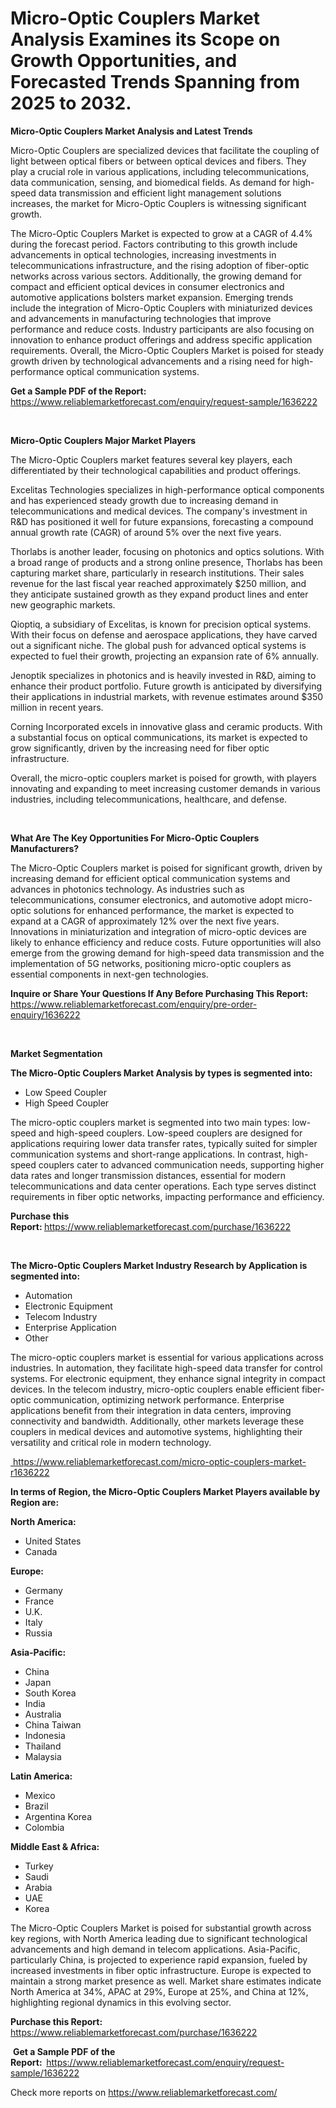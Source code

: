 <p><h1>Micro-Optic Couplers Market Analysis Examines its Scope on Growth Opportunities, and Forecasted Trends Spanning from 2025 to 2032.</h1></p><p><strong>Micro-Optic Couplers Market Analysis and Latest Trends</strong></p>
<p><p>Micro-Optic Couplers are specialized devices that facilitate the coupling of light between optical fibers or between optical devices and fibers. They play a crucial role in various applications, including telecommunications, data communication, sensing, and biomedical fields. As demand for high-speed data transmission and efficient light management solutions increases, the market for Micro-Optic Couplers is witnessing significant growth.</p><p>The Micro-Optic Couplers Market is expected to grow at a CAGR of 4.4% during the forecast period. Factors contributing to this growth include advancements in optical technologies, increasing investments in telecommunications infrastructure, and the rising adoption of fiber-optic networks across various sectors. Additionally, the growing demand for compact and efficient optical devices in consumer electronics and automotive applications bolsters market expansion. Emerging trends include the integration of Micro-Optic Couplers with miniaturized devices and advancements in manufacturing technologies that improve performance and reduce costs. Industry participants are also focusing on innovation to enhance product offerings and address specific application requirements. Overall, the Micro-Optic Couplers Market is poised for steady growth driven by technological advancements and a rising need for high-performance optical communication systems.</p></p>
<p><strong>Get a Sample PDF of the Report:&nbsp;</strong> <a href="https://www.reliablemarketforecast.com/enquiry/request-sample/1636222?utm_campaign=3386&utm_medium=2&utm_source=Github&utm_content=ia&utm_term=23032025&utm_id=micro-optic-couplers">https://www.reliablemarketforecast.com/enquiry/request-sample/1636222</a></p>
<p>&nbsp;</p>
<p><strong>Micro-Optic Couplers Major Market Players</strong></p>
<p><p>The Micro-Optic Couplers market features several key players, each differentiated by their technological capabilities and product offerings. </p><p>Excelitas Technologies specializes in high-performance optical components and has experienced steady growth due to increasing demand in telecommunications and medical devices. The company's investment in R&D has positioned it well for future expansions, forecasting a compound annual growth rate (CAGR) of around 5% over the next five years.</p><p>Thorlabs is another leader, focusing on photonics and optics solutions. With a broad range of products and a strong online presence, Thorlabs has been capturing market share, particularly in research institutions. Their sales revenue for the last fiscal year reached approximately $250 million, and they anticipate sustained growth as they expand product lines and enter new geographic markets.</p><p>Qioptiq, a subsidiary of Excelitas, is known for precision optical systems. With their focus on defense and aerospace applications, they have carved out a significant niche. The global push for advanced optical systems is expected to fuel their growth, projecting an expansion rate of 6% annually.</p><p>Jenoptik specializes in photonics and is heavily invested in R&D, aiming to enhance their product portfolio. Future growth is anticipated by diversifying their applications in industrial markets, with revenue estimates around $350 million in recent years.</p><p>Corning Incorporated excels in innovative glass and ceramic products. With a substantial focus on optical communications, its market is expected to grow significantly, driven by the increasing need for fiber optic infrastructure.</p><p>Overall, the micro-optic couplers market is poised for growth, with players innovating and expanding to meet increasing customer demands in various industries, including telecommunications, healthcare, and defense.</p></p>
<p>&nbsp;</p>
<p><strong>What Are The Key Opportunities For Micro-Optic Couplers Manufacturers?</strong></p>
<p><p>The Micro-Optic Couplers market is poised for significant growth, driven by increasing demand for efficient optical communication systems and advances in photonics technology. As industries such as telecommunications, consumer electronics, and automotive adopt micro-optic solutions for enhanced performance, the market is expected to expand at a CAGR of approximately 12% over the next five years. Innovations in miniaturization and integration of micro-optic devices are likely to enhance efficiency and reduce costs. Future opportunities will also emerge from the growing demand for high-speed data transmission and the implementation of 5G networks, positioning micro-optic couplers as essential components in next-gen technologies.</p></p>
<p><strong>Inquire or Share Your Questions If Any Before Purchasing This Report:</strong> <a href="https://www.reliablemarketforecast.com/enquiry/pre-order-enquiry/1636222?utm_campaign=3386&utm_medium=2&utm_source=Github&utm_content=ia&utm_term=23032025&utm_id=micro-optic-couplers">https://www.reliablemarketforecast.com/enquiry/pre-order-enquiry/1636222</a></p>
<p>&nbsp;</p>
<p><strong>Market Segmentation</strong></p>
<p><strong>The Micro-Optic Couplers Market Analysis by types is segmented into:</strong></p>
<p><ul><li>Low Speed Coupler</li><li>High Speed Coupler</li></ul></p>
<p><p>The micro-optic couplers market is segmented into two main types: low-speed and high-speed couplers. Low-speed couplers are designed for applications requiring lower data transfer rates, typically suited for simpler communication systems and short-range applications. In contrast, high-speed couplers cater to advanced communication needs, supporting higher data rates and longer transmission distances, essential for modern telecommunications and data center operations. Each type serves distinct requirements in fiber optic networks, impacting performance and efficiency.</p></p>
<p><strong>Purchase this Report:&nbsp;</strong><a href="https://www.reliablemarketforecast.com/purchase/1636222?utm_campaign=3386&utm_medium=2&utm_source=Github&utm_content=ia&utm_term=23032025&utm_id=micro-optic-couplers">https://www.reliablemarketforecast.com/purchase/1636222</a></p>
<p>&nbsp;</p>
<p><strong>The Micro-Optic Couplers Market Industry Research by Application is segmented into:</strong></p>
<p><ul><li>Automation</li><li>Electronic Equipment</li><li>Telecom Industry</li><li>Enterprise Application</li><li>Other</li></ul></p>
<p><p>The micro-optic couplers market is essential for various applications across industries. In automation, they facilitate high-speed data transfer for control systems. For electronic equipment, they enhance signal integrity in compact devices. In the telecom industry, micro-optic couplers enable efficient fiber-optic communication, optimizing network performance. Enterprise applications benefit from their integration in data centers, improving connectivity and bandwidth. Additionally, other markets leverage these couplers in medical devices and automotive systems, highlighting their versatility and critical role in modern technology.</p></p>
<p><a href="https://www.reliablemarketforecast.com/micro-optic-couplers-market-r1636222?utm_campaign=3386&utm_medium=2&utm_source=Github&utm_content=ia&utm_term=23032025&utm_id=micro-optic-couplers">&nbsp;https://www.reliablemarketforecast.com/micro-optic-couplers-market-r1636222</a></p>
<p><strong>In terms of Region, the Micro-Optic Couplers Market Players available by Region are:</strong></p>
<p>
    <p> <strong> North America: </strong>
        <ul>
            <li>United States</li>
            <li>Canada</li>
        </ul>
        </p> 
    <p> <strong> Europe: </strong>
        <ul>
            <li>Germany</li>
            <li>France</li>
            <li>U.K.</li>
            <li>Italy</li>
            <li>Russia</li>
        </ul>
        </p> 
    <p> <strong> Asia-Pacific: </strong>
        <ul>
            <li>China</li>
            <li>Japan</li>
            <li>South Korea</li>
            <li>India</li>
            <li>Australia</li>
            <li>China Taiwan</li>
            <li>Indonesia</li>
            <li>Thailand</li>
            <li>Malaysia</li>
        </ul>
        </p> 
    <p> <strong> Latin America: </strong>
        <ul>
            <li>Mexico</li>
            <li>Brazil</li>
            <li>Argentina Korea</li>
            <li>Colombia</li>
        </ul>
        </p> 
    <p> <strong> Middle East & Africa: </strong>
        <ul>
            <li>Turkey</li>
            <li>Saudi</li>
            <li>Arabia</li>
            <li>UAE</li>
            <li>Korea</li>
        </ul>
    </p>
    </p>
<p><p>The Micro-Optic Couplers Market is poised for substantial growth across key regions, with North America leading due to significant technological advancements and high demand in telecom applications. Asia-Pacific, particularly China, is projected to experience rapid expansion, fueled by increased investments in fiber optic infrastructure. Europe is expected to maintain a strong market presence as well. Market share estimates indicate North America at 34%, APAC at 29%, Europe at 25%, and China at 12%, highlighting regional dynamics in this evolving sector.</p></p>
<p><strong>Purchase this Report: </strong><a href="https://www.reliablemarketforecast.com/purchase/1636222?utm_campaign=3386&utm_medium=2&utm_source=Github&utm_content=ia&utm_term=23032025&utm_id=micro-optic-couplers">https://www.reliablemarketforecast.com/purchase/1636222</a></p>
<p>&nbsp;<strong>Get a Sample PDF of the Report:&nbsp;&nbsp;</strong><a href="https://www.reliablemarketforecast.com/enquiry/request-sample/1636222?utm_campaign=3386&utm_medium=2&utm_source=Github&utm_content=ia&utm_term=23032025&utm_id=micro-optic-couplers">https://www.reliablemarketforecast.com/enquiry/request-sample/1636222</a></p>
<p><strong></strong></p>
<p>Check more reports on <a href="https://www.reliablemarketforecast.com/?utm_campaign=3386&utm_medium=2&utm_source=Github&utm_content=ia&utm_term=23032025&utm_id=micro-optic-couplers">https://www.reliablemarketforecast.com/</a></p>